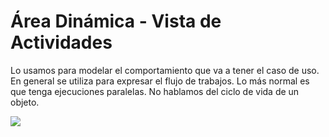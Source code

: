 # Área Dinámica - Vista de Actividades

Lo usamos para modelar el comportamiento que va a tener el caso de uso. En general se utiliza para expresar el flujo de trabajos. Lo más normal es que tenga ejecuciones paralelas. No hablamos del ciclo de vida de un objeto.

![](https://lh7-us.googleusercontent.com/docsz/AD_4nXd0C5NVxgmvYzhYgyuzDVGLNru25UTxxrwyTFB3wvBQmSHpe-yvnMlI2vDhpNX3epHwSrHMf6mSXge4VPr8Xwt1qXeXqeUMAn0vi74g6cB01-xHzFIFimvH0c8zCWDK29mSKmhKO_PGyJjj0QgfkzP1psli?key=VReuh94fGGpJZLGsXsGdUQ)
